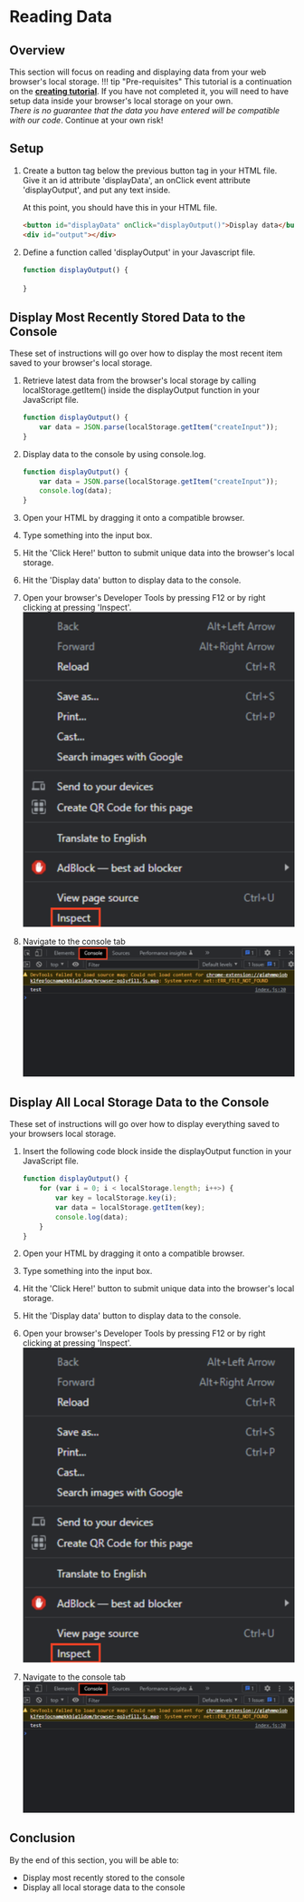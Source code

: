 # Reading Data

## Overview

This section will focus on reading and displaying data from your web browser's local storage.
!!! tip "Pre-requisites"
    This tutorial is a continuation on the [**creating tutorial**](creating.md). If you have not completed it, you will need to have setup data inside your browser's local storage on your own.
    <br> *There is no guarantee that the data you have entered will be compatible with our code*. Continue at your own risk!

## Setup

1. Create a button tag below the previous button tag in your HTML file. Give it an id attribute 'displayData', an onClick event attribute 'displayOutput', and put any text inside.

    At this point, you should have this in your HTML file.

    ```html
    <button id="displayData" onClick="displayOutput()">Display data</button>
    <div id="output"></div>
    ```

2. Define a function called 'displayOutput' in your Javascript file.

    ```js
    function displayOutput() {
        
    }
    ```

## Display Most Recently Stored Data to the Console

These set of instructions will go over how to display the most recent item saved to your browser's local storage.

1. Retrieve latest data from the browser's local storage by calling localStorage.getItem() inside the displayOutput function in your JavaScript file.

    ```js
    function displayOutput() {
        var data = JSON.parse(localStorage.getItem("createInput"));
    }
    ```

2. Display data to the console by using console.log.

    ```js
    function displayOutput() {
        var data = JSON.parse(localStorage.getItem("createInput"));
        console.log(data);
    }
    ```

3. Open your HTML by dragging it onto a compatible browser.
4. Type something into the input box.
5. Hit the 'Click Here!' button to submit unique data into the browser's local storage.
6. Hit the 'Display data' button to display data to the console.
7. Open your browser's Developer Tools by pressing F12 or by right clicking at pressing 'Inspect'.
    <br> ![access-developer-tools](/images/reading/access-developer-tools.png)
8. Navigate to the console tab
    <br> ![access-console](/images/reading/access-console.png)

## Display All Local Storage Data to the Console

These set of instructions will go over how to display everything saved to your browsers local storage.

1. Insert the following code block inside the displayOutput function in your JavaScript file.

    ```js
    function displayOutput() {
        for (var i = 0; i < localStorage.length; i++>) {
            var key = localStorage.key(i);
            var data = localStorage.getItem(key);
            console.log(data);
        }
    }
    ```

2. Open your HTML by dragging it onto a compatible browser.
3. Type something into the input box.
4. Hit the 'Click Here!' button to submit unique data into the browser's local storage.
5. Hit the 'Display data' button to display data to the console.
6. Open your browser's Developer Tools by pressing F12 or by right clicking at pressing 'Inspect'.
    <br> ![access-developer-tools](/images/reading/access-developer-tools.png)
7. Navigate to the console tab
    <br> ![access-console](/images/reading/access-console.png)

## Conclusion

By the end of this section, you will be able to:

- Display most recently stored to the console
- Display all local storage data to the console
